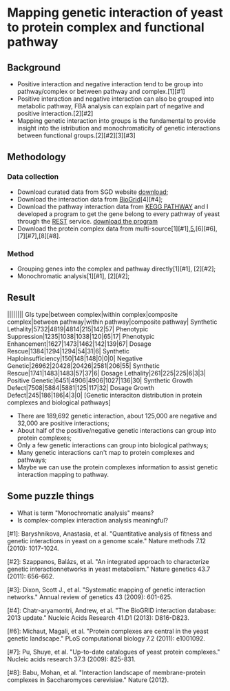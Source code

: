 # Mapping genetic interaction of yeast to protein complex and functional pathway

## Background 

+ Positive interaction and negative interaction tend to be group into pathway/complex or between pathway and complex.[1][#1]
+ Positive interaction and negative interaction can also be grouped into metabolic pathway, FBA analysis can explain part of negative and positive interaction.[2][#2]
+ Mapping genetic interaction into groups is the fundamental to provide insight into the istribution and monochromaticity of genetic interactions between functional groups.[2][#2][3][#3]

## Methodology

### Data collection

+ Download curated data from SGD website [download](http://www.yeastgenome.org/download-data/curation);
+ Download the interaction data from [BioGrid](http://thebiogrid.org/)[4][#4];
+ Download the pathway interaction data from [KEGG PATHWAY](http://www.kegg.jp/kegg/pathway.html) and I developed a program to get the gene belong to every pathway of yeast through the [REST](http://www.kegg.jp/kegg/rest/keggapi.html) service. [download the program](https://github.com/zhoujj2013/CBAKit/KEGGrest)
+ Download the protein complex data from multi-source[1][#1],[5][#5],[6][#6],[7][#7],[8][#8]. 

### Method

+ Grouping genes into the complex and pathway directly[1][#1], [2][#2];
+ Monochromatic analysis[1][#1], [2][#2];



## Result

||||||||
GIs type|between complex|within complex|composite complex|between pathway|within pathway|composite pathway|
Synthetic Lethality|5732|4819|4814|215|142|57|
Phenotypic Suppression|1235|1038|1038|120|65|17|
Phenotypic Enhancement|1627|1473|1462|142|139|67|
Dosage Rescue|1384|1294|1294|54|31|6|
Synthetic Haploinsufficiency|150|148|148|0|0|0|
Negative Genetic|26962|20428|20426|2581|206|55|
Synthetic Rescue|1741|1483|1483|57|37|6|
Dosage Lethality|261|225|225|6|3|3|
Positive Genetic|6451|4906|4906|1027|136|30|
Synthetic Growth Defect|7508|5884|5881|125|117|32|
Dosage Growth Defect|245|186|186|4|3|0|
[Genetic interaciton distribution in protein complexes and biological pathways]

+ There are 189,692 genetic interaction, about 125,000 are negative and 32,000 are positive interactions;
+ About half of the positive/negative genetic interactions can group into protein complexes;
+ Only a few genetic interactions can group into biological pathways;
+ Many genetic interactions can't map to protein complexes and pathways;
+ Maybe we can use the protein complexes information to assist genetic interaction mapping to pathway.


## Some puzzle things

+ What is term "Monochromatic analysis" means?
+ Is complex-complex interaction analysis meaningful?



[#1]: Baryshnikova, Anastasia, et al. "Quantitative analysis of fitness and genetic interactions in yeast on a genome scale." Nature methods 7.12 (2010): 1017-1024.

[#2]: Szappanos, Balázs, et al. "An integrated approach to characterize genetic interactionnetworks in yeast metabolism." Nature genetics 43.7 (2011): 656-662.

[#3]: Dixon, Scott J., et al. "Systematic mapping of genetic interaction networks." Annual review of genetics 43 (2009): 601-625.

[#4]: Chatr-aryamontri, Andrew, et al. "The BioGRID interaction database: 2013 update." Nucleic Acids Research 41.D1 (2013): D816-D823.

[#5]: http://www.yeastgenome.org/cgi-bin/GO/goSlimMapper.pl

[#6]: Michaut, Magali, et al. "Protein complexes are central in the yeast genetic landscape." PLoS computational biology 7.2 (2011): e1001092.

[#7]: Pu, Shuye, et al. "Up-to-date catalogues of yeast protein complexes." Nucleic acids research 37.3 (2009): 825-831.

[#8]: Babu, Mohan, et al. "Interaction landscape of membrane-protein complexes in Saccharomyces cerevisiae." Nature (2012).
